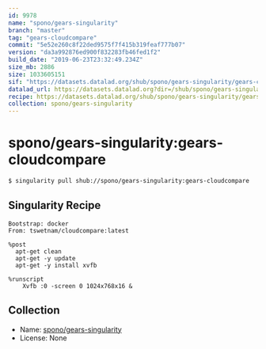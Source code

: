 ```yaml
---
id: 9978
name: "spono/gears-singularity"
branch: "master"
tag: "gears-cloudcompare"
commit: "5e52e260c8f22ded9575f7f415b319feaf777b07"
version: "da3a992876ed900f832283fb46fed1f2"
build_date: "2019-06-23T23:32:49.234Z"
size_mb: 2886
size: 1033605151
sif: "https://datasets.datalad.org/shub/spono/gears-singularity/gears-cloudcompare/2019-06-23-5e52e260-da3a9928/da3a992876ed900f832283fb46fed1f2.simg"
datalad_url: https://datasets.datalad.org?dir=/shub/spono/gears-singularity/gears-cloudcompare/2019-06-23-5e52e260-da3a9928/
recipe: https://datasets.datalad.org/shub/spono/gears-singularity/gears-cloudcompare/2019-06-23-5e52e260-da3a9928/Singularity
collection: spono/gears-singularity
---
```


# spono/gears-singularity:gears-cloudcompare

```bash
$ singularity pull shub://spono/gears-singularity:gears-cloudcompare
```

## Singularity Recipe

```singularity
Bootstrap: docker
From: tswetnam/cloudcompare:latest

%post
  apt-get clean
  apt-get -y update
  apt-get -y install xvfb  

%runscript
	Xvfb :0 -screen 0 1024x768x16 &
```

## Collection

 - Name: [spono/gears-singularity](https://github.com/spono/gears-singularity)
 - License: None


